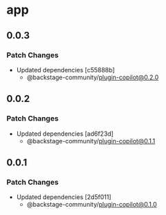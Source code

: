 # app

## 0.0.3

### Patch Changes

- Updated dependencies [c55888b]
  - @backstage-community/plugin-copilot@0.2.0

## 0.0.2

### Patch Changes

- Updated dependencies [ad6f23d]
  - @backstage-community/plugin-copilot@0.1.1

## 0.0.1

### Patch Changes

- Updated dependencies [2d5f011]
  - @backstage-community/plugin-copilot@0.1.0
